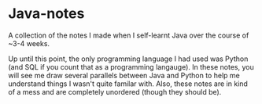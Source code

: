 # Java-notes

A collection of the notes I made when I self-learnt Java over the course of ~3-4 weeks.

Up until this point, the only programming language I had used was Python (and SQL if you count that as a programming langauge). In these notes, you will see me draw several parallels between Java and Python to help me understand things I wasn't quite familar with.
Also, these notes are in kind of a mess and are completely unordered (though they should be).
